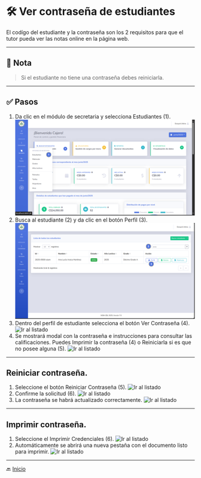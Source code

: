 # 🛠️ Ver contraseña de estudiantes

El codígo del estudiante y la contraseña son los 2 requisitos para que el tutor pueda ver las notas online en la página
web.

---

## 📝 Nota

> Si el estudiante no tiene una contraseña debes reiniciarla.
---

## ✅ Pasos
1. Da clic en el módulo de secretaria y selecciona Estudiantes (1).
   ![Ir al listado](../../assets/Cambio%20de%20matricula/Cambio1.png)
2. Busca al estudiante (2) y da clic en el botón Perfil (3).
   ![Ir al listado](../../assets/Alumno%20activo/Activo.png)
3. Dentro del perfil de estudiante selecciona el botón Ver Contraseña (4).
   ![Ir al listado](../../assets/Ver%20contraseña%20estudiantes/Ver1.png)
   <div style="page-break-after: always;"></div>
4. Se mostrará modal con la contraseña e instrucciones para consultar las calificaciones.
   Puedes Imprimir la contraseña (4) o Reiniciarla si es que no posee alguna (5).
   ![Ir al listado](../../assets/Ver%20contraseña%20estudiantes/Ver2.png)
---

<div style="page-break-after: always;"></div>

## Reiniciar contraseña.
1. Seleccione el botón Reiniciar Contraseña (5).
   ![Ir al listado](../../assets/Ver%20contraseña%20estudiantes/Ver2.png)
2. Confirme la solicitud (6).
   ![Ir al listado](../../assets/Ver%20contraseña%20estudiantes/Ver3.png)
3. La contraseña se habrá actualizado correctamente.
![Ir al listado](../../assets/Ver%20contraseña%20estudiantes/Ver4.png)
---

<div style="page-break-after: always;"></div>

## Imprimir contraseña.
1. Seleccione el Imprimir Credenciales (6).
   ![Ir al listado](../../assets/Ver%20contraseña%20estudiantes/Ver2.png)
2. Automáticamente se abrirá una nueva pestaña con el documento listo para imprimir.
   ![Ir al listado](../../assets/Ver%20contraseña%20estudiantes/Ver5.png)
---

🔙 [Inicio](../../Index.md)





